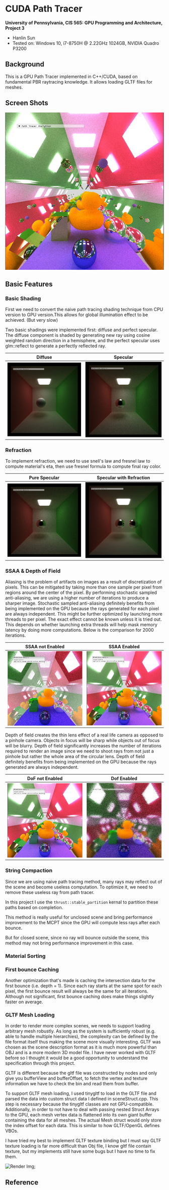 CUDA Path Tracer
================

**University of Pennsylvania, CIS 565: GPU Programming and Architecture, Project 3**

* Hanlin Sun
* Tested on: Windows 10, i7-8750H @ 2.22GHz 1024GB, NVIDIA Quadro P3200

## Background

This is a GPU Path Tracer implemented in C++/CUDA, based on fundamental PBR raytracing knowledge.
It allows loading GLTF files for meshes.

## Screen Shots

![Render Img](img/Final.JPG)

## Basic Features

### Basic Shading

First we need to convert the naive path tracing shading technique from CPU version to GPU version.This allows for global illumination
effect to be achieved. (But very slow)

Two basic shadings were implemented first: diffuse and perfect specular. The diffuse component is shaded by generating new ray using cosine weighted random direction in a hemisphere, and the perfect specular uses glm::reflect to generate a perfectly reflected ray.

Diffuse | Specular
:--------------------------:|:------------------------:
![Render Img](img/Diffuse.JPG) | ![Render Img](img/specular.JPG)

### Refraction

To implement refraction, we need to use snell's law and fresnel law to compute material's eta, then use fresnel formula to compute final ray color.

Pure Specular | Specular with Refraction
:--------------------------:|:-------------------------:
![Render Img](img/specular.JPG) | ![Render Img](img/refraction.JPG)

### SSAA & Depth of Field

Aliasing is the problem of artifacts on images as a result of discretization of pixels. This can be mitigated by taking more than one sample per pixel from regions around the center of the pixel. By performing stochastic sampled anti-aliasing, we are using a higher number of iterations to produce a sharper image. Stochastic sampled anti-aliasing definitely benefits from being implemented on the GPU because the rays generated for each pixel are always independent. This might be further optimized by launching more threads to per pixel. The exact effect cannot be known unless it is tried out. This depends on whether launching extra threads will help mask memory latency by doing more computations. Below is the comparison for 2000 iterations.

SSAA not Enabled | SSAA Enabled
:-------------------------:|:-------------------------:
![Render Img](img/enableSSAA.JPG) | ![Render Img](img/NOSSAA.JPG)

Depth of field creates the thin lens effect of a real life camera as opposed to a pinhole camera. Objects in focus will be sharp while objects out of focus will be blurry. Depth of field significantly increases the number of iterations required to render an image since we need to shoot rays from not just a pinhole but rather the whole area of the circular lens. Depth of field definitely benefits from being implemented on the GPU because the rays generated are always independent. 

DoF not Enabled | Dof Enabled
:-------------------------:|:-------------------------:
![Render Img](img/NOSSAA.JPG) | ![Render Img](img/DoF.JPG)

### String Compaction

Since we are using naive path tracing method, many rays may reflect out of the scene and become useless computation.
To optimize it, we need to remove these useless ray from path tracer.

In this project I use the `thrust::stable_partition` kernal to partition these paths based on completion.

This method is really useful for unclosed scene and bring performance improvement to the MCPT since the GPU will compute less rays after each bounce.



But for closed scene, since no ray will bounce outside the scene, this method may not bring performance improvement in this case.

### Material Sorting



### First bounce Caching

Another optimization that's made is caching the intersection data for the first bounce (i.e. depth = 1). Since each ray starts at the same spot for each pixel, the first bounce result will always be the same for all iterations. Although not significant, first bounce caching does make things slightly faster on average.

### GLTF Mesh Loading

In order to render more complex scenes, we needs to support loading arbitrary mesh robustly. As long as the system is sufficiently robust (e.g. able to handle multiple hierarchies), the complexity can be defined by the file format itself thus making the scene more visually interesting. GLTF was chosen as the scene description format as it is much more powerful than OBJ and is a more modern 3D model file. I have never worked with GLTF before so I thought it would be a good opportunity to understand the specification through this project.

GLTF is different because the gltf file was constructed by nodes and only give you bufferView and bufferOffset, to fetch the vertex and texture information we have to check the bin and read them from buffer.

To support GLTF mesh loading, I used tinygltf to load in the GLTF file and parsed the data into custom struct data I defined in sceneStruct.cpp. This step is necessary because the tinygltf classes are not GPU-compatible. Additionally, in order to not have to deal with passing nested Struct Arrays to the GPU, each mesh vertex data is flattened into its own giant buffer containing the data for all meshes. The actual Mesh struct would only store the index offset for each data. This is similar to how GLTF/OpenGL defines VBOs.

I have tried my best to implement GLTF texture binding but I must say GLTF texture loading is far more difficult than Obj file, I know gltf file contain texture, but my implements still have some bugs but I have no time to fix them.

![Render Img]();

## Reference
